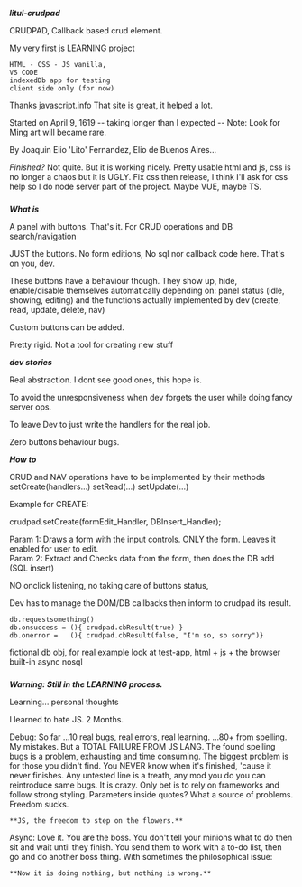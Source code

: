 
***litul-crudpad***

CRUDPAD, 
Callback based crud element.

My very first js LEARNING project  

    HTML - CSS - JS vanilla,  
    VS CODE  
    indexedDb app for testing
    client side only (for now) 

Thanks javascript.info   That site is great, it helped a lot.


Started on
April 9, 1619     -- taking longer than I expected --           Note: Look for Ming art will became rare.

By
Joaquin Elio 'Lito' Fernandez, Elio de Buenos Aires...



*Finished?*  Not quite.
But it is working nicely. 
Pretty usable html and js, 
css is no longer a chaos but it is UGLY.  Fix css then release, 
I think I'll ask for css help so I do node server part of the project.
Maybe VUE, maybe TS.


###

***What is***

A panel with buttons. That's it.
For 
  CRUD operations  and
  DB search/navigation

JUST the buttons. No form editions, No sql nor callback code here. That's on you, dev.

These buttons have a behaviour though.  They show up, hide, enable/disable themselves automatically depending on:
    panel status (idle, showing, editing) and
    the functions actually implemented by dev (create, read, update, delete, nav)

Custom buttons can be added.

Pretty rigid. Not a tool for creating new stuff


***dev stories***

Real abstraction.  I dont see good ones, this hope is. 

To avoid the unresponsiveness 
when dev forgets the user while doing fancy server ops.

To leave Dev to just write the handlers for the real job. 

Zero buttons behaviour bugs.
 

***How to***

CRUD and NAV operations have to be implemented by their methods
  setCreate(handlers...)
  setRead(...)
  setUpdate(...)

Example for CREATE: 

  crudpad.setCreate(formEdit_Handler, DBInsert_Handler);   

 Param 1: Draws a form with the input controls.      ONLY the form. Leaves it enabled for user to edit.  
 Param 2: Extract and Checks data from the form, then does the DB add (SQL insert)

NO onclick listening, no taking care of buttons status, 

Dev has to manage the DOM/DB callbacks then inform to crudpad its result.

    db.requestsomething()
    db.onsuccess = (){ crudpad.cbResult(true) }
    db.onerror =   (){ crudpad.cbResult(false, "I'm so, so sorry")}

  fictional db obj, for real example look at test-app, html + js + the browser built-in async nosql

###

***Warning: Still in the LEARNING process.***


Learning...  personal thoughts

I learned to hate JS. 2 Months.

Debug:
So far 
...10 real bugs, real errors, real learning.
...80+ from spelling. My mistakes. But a TOTAL FAILURE FROM JS LANG.
The found spelling bugs is a problem, exhausting and time consuming.
The biggest problem is for those you didn't find. You NEVER know when it's finished, 'cause it never finishes. 
Any untested line is a treath, any mod you do you can reintroduce same bugs. It is crazy.
Only bet is to rely on frameworks and follow strong styling.
Parameters inside quotes? What a source of problems.
Freedom sucks.      

    **JS, the freedom to step on the flowers.**


Async:
Love it.
You are the boss.
You don't tell your minions what to do then sit and wait until they finish.
You send them to work with a to-do list, 
then go and do another boss thing.
With sometimes the philosophical issue:

    **Now it is doing nothing, but nothing is wrong.**
